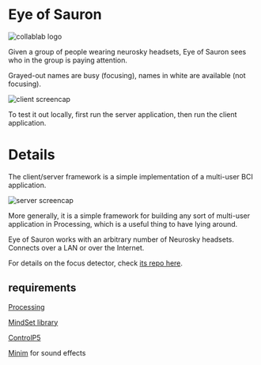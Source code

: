 # Eye of Sauron 

![collablab logo](http://collablab.northwestern.edu/images/logo_horiz.png)

Given a group of people wearing neurosky headsets, Eye of Sauron sees who in the group is paying attention.

Grayed-out names are busy (focusing), names in white are available (not focusing).

![client screencap](http://cosmopol.is/sauron/client.png)

To test it out locally, first run the server application, then run the client application.

# Details
The client/server framework is a simple implementation of a multi-user BCI application. 

![server screencap](http://cosmopol.is/sauron/server.png)

More generally, it is a simple framework for building any sort of multi-user application in Processing, which is a useful thing to have lying around.

Eye of Sauron works with an arbitrary number of Neurosky headsets. Connects over a LAN or over the Internet.

For details on the focus detector, check [its repo here](https://github.com/csmpls/focus-detector).

## requirements
[Processing](http://processing.org)

[MindSet library](http://addi.tv/mindset/)

[ControlP5](http://www.sojamo.de/libraries/controlP5/)

[Minim](http://code.compartmental.net/tools/minim/) for sound effects
